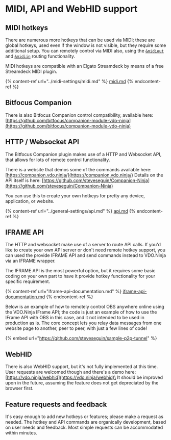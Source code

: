 # MIDI, API and WebHID support

## MIDI hotkeys

There are numerous more hotkeys that can be used via MIDI; these are global hotkeys, used even if the window is not visible, but they require some additional setup. You can remotely control via MIDI also, using the [`&midiout`](../midi-settings/midiout.md) and [`&midiin`](../midi-settings/midiin.md) routing functionality.&#x20;

MIDI hotkeys are compatible with an Elgato Streamdeck by means of a free Streamdeck MIDI plugin.

{% content-ref url="../midi-settings/midi.md" %}
[midi.md](../midi-settings/midi.md)
{% endcontent-ref %}

## Bitfocus Companion

There is also Bitfocus Companion control compatibility, available here: [https://github.com/bitfocus/companion-module-vdo-ninja](https://github.com/bitfocus/companion-module-vdo-ninja)

## HTTP / Websocket API

The Bitfocus Companion plugin makes use of a HTTP and Websocket API, that allows for lots of remote control functionality.

There is a website that demos some of the commands available here: [https://companion.vdo.ninja/](https://companion.vdo.ninja/) Details on the API itself is here: [https://github.com/steveseguin/Companion-Ninja](https://github.com/steveseguin/Companion-Ninja)

You can use this to create your own hotkeys for pretty any device, application, or website.

{% content-ref url="../general-settings/api.md" %}
[api.md](../general-settings/api.md)
{% endcontent-ref %}

## IFRAME API

The HTTP and websocket make use of a server to route API calls. If you'd like to create your own API server or don't need remote hotkey support, you can used the provide IFRAME API and send commands instead to VDO.Ninja via an IFRAME wrapper.&#x20;

The IFRAME API is the most powerful option, but it requires some basic coding on your own part to have it provide hotkey functionality for your specific requirement.

{% content-ref url="iframe-api-documentation.md" %}
[iframe-api-documentation.md](iframe-api-documentation.md)
{% endcontent-ref %}

Below is an example of how to remotely control OBS anywhere online using the VDO.Ninja IFrame API; the code is just an example of how to use the IFrame API with OBS in this case, and it not intended to be used in production as is. The core concept lets you relay data messages from one website page to another, peer to peer, with just a few lines of code!

{% embed url="https://github.com/steveseguin/sample-p2p-tunnel" %}

## WebHID

There is also WebHID support, but it's not fully implemented at this time. User requests are welcomed though and there's a demo here: [https://vdo.ninja/webhid](https://vdo.ninja/webhid)\
It should be improved upon in the future, assuming the feature does not get depreciated by the browser first.

## Feature requests and feedback

It's easy enough to add new hotkeys or features; please make a request as needed. The hotkey and API commands are organically development, based on user needs and feedback. Most simple requests can be accommodated within minutes.
